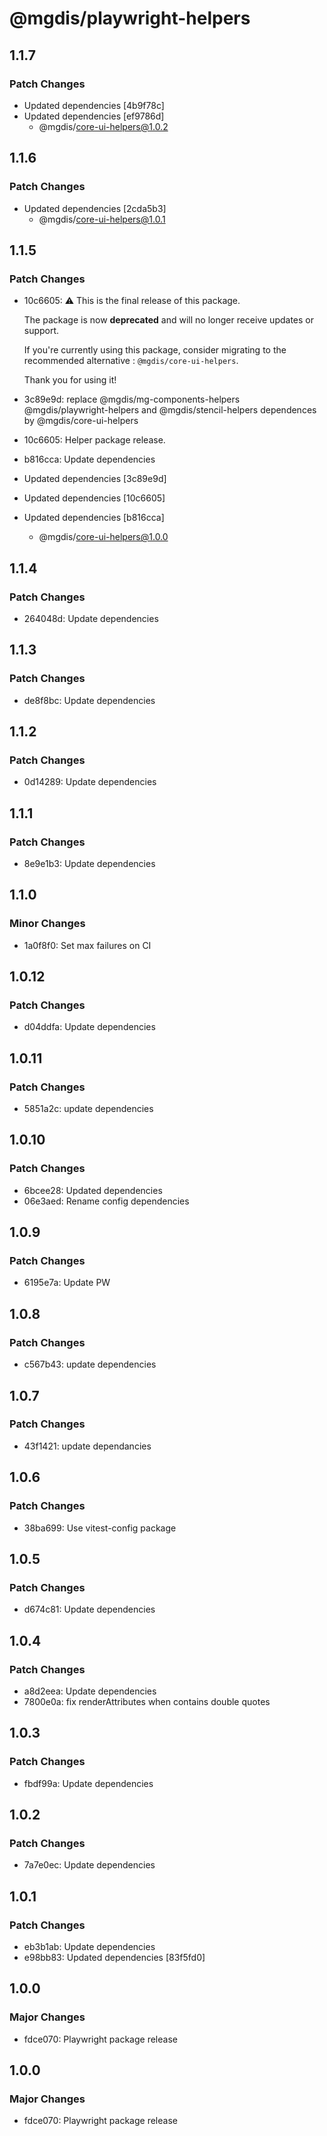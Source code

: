 # @mgdis/playwright-helpers

## 1.1.7

### Patch Changes

- Updated dependencies [4b9f78c]
- Updated dependencies [ef9786d]
  - @mgdis/core-ui-helpers@1.0.2

## 1.1.6

### Patch Changes

- Updated dependencies [2cda5b3]
  - @mgdis/core-ui-helpers@1.0.1

## 1.1.5

### Patch Changes

- 10c6605: ⚠️ This is the final release of this package.

  The package is now **deprecated** and will no longer receive updates or support.

  If you're currently using this package, consider migrating to the recommended alternative : `@mgdis/core-ui-helpers`.

  Thank you for using it!

- 3c89e9d: replace @mgdis/mg-components-helpers @mgdis/playwright-helpers and @mgdis/stencil-helpers dependences by @mgdis/core-ui-helpers
- 10c6605: Helper package release.
- b816cca: Update dependencies
- Updated dependencies [3c89e9d]
- Updated dependencies [10c6605]
- Updated dependencies [b816cca]
  - @mgdis/core-ui-helpers@1.0.0

## 1.1.4

### Patch Changes

- 264048d: Update dependencies

## 1.1.3

### Patch Changes

- de8f8bc: Update dependencies

## 1.1.2

### Patch Changes

- 0d14289: Update dependencies

## 1.1.1

### Patch Changes

- 8e9e1b3: Update dependencies

## 1.1.0

### Minor Changes

- 1a0f8f0: Set max failures on CI

## 1.0.12

### Patch Changes

- d04ddfa: Update dependencies

## 1.0.11

### Patch Changes

- 5851a2c: update dependencies

## 1.0.10

### Patch Changes

- 6bcee28: Updated dependencies
- 06e3aed: Rename config dependencies

## 1.0.9

### Patch Changes

- 6195e7a: Update PW

## 1.0.8

### Patch Changes

- c567b43: update dependencies

## 1.0.7

### Patch Changes

- 43f1421: update dependancies

## 1.0.6

### Patch Changes

- 38ba699: Use vitest-config package

## 1.0.5

### Patch Changes

- d674c81: Update dependencies

## 1.0.4

### Patch Changes

- a8d2eea: Update dependencies
- 7800e0a: fix renderAttributes when contains double quotes

## 1.0.3

### Patch Changes

- fbdf99a: Update dependencies

## 1.0.2

### Patch Changes

- 7a7e0ec: Update dependencies

## 1.0.1

### Patch Changes

- eb3b1ab: Update dependencies
- e98bb83: Updated dependencies [83f5fd0]

## 1.0.0

### Major Changes

- fdce070: Playwright package release

## 1.0.0

### Major Changes

- fdce070: Playwright package release
